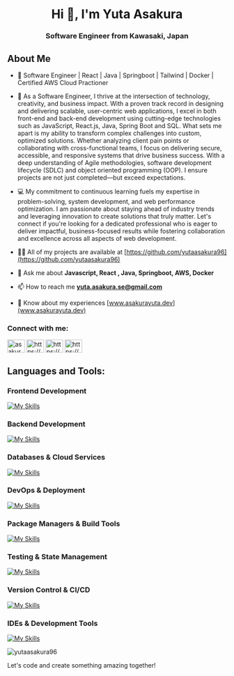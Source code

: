 <h1 align="center">Hi 👋, I'm Yuta Asakura</h1>
<h3 align="center">Software Engineer from Kawasaki, Japan</h3>

## About Me
- 🚀 Software Engineer | React | Java | Springboot | Tailwind | Docker | Certified AWS Cloud Practioner
- 🌱 As a Software Engineer, I thrive at the intersection of technology, creativity, and business impact. With a proven track record in designing and delivering scalable, user-centric web applications, I excel in both front-end and back-end development using cutting-edge technologies such as JavaScript, React.js, Java, Spring Boot and SQL. What sets me apart is my ability to transform complex challenges into custom, optimized solutions. Whether analyzing client pain points or collaborating with cross-functional teams, I focus on delivering secure, accessible, and responsive systems that drive business success. With a deep understanding of Agile methodologies, software development lifecycle (SDLC) and object oriented programming (OOP). I ensure projects are not just completed—but exceed expectations.
  
- 💻 My commitment to continuous learning fuels my expertise in problem-solving, system development, and web performance optimization. I am passionate about staying ahead of industry trends and leveraging innovation to create solutions that truly matter. Let's connect if you're looking for a dedicated professional who is eager to deliver impactful, business-focused results while fostering collaboration and excellence across all aspects of web development.

- 👨‍💻 All of my projects are available at [https://github.com/yutaasakura96](https://github.com/yutaasakura96)

- 💬 Ask me about **Javascript, React , Java, Springboot, AWS, Docker**

- 📫 How to reach me **yuta.asakura.se@gmail.com**

- 📄 Know about my experiences [www.asakurayuta.dev](www.asakurayuta.dev)

<h3 align="left">Connect with me:</h3>
<p align="left">
<a href="https://twitter.com/asakurayuta_" target="blank"><img align="center" src="https://raw.githubusercontent.com/rahuldkjain/github-profile-readme-generator/master/src/images/icons/Social/twitter.svg" alt="asakurayuta_" height="30" width="40" /></a>
<a href="https://linkedin.com/in/https://www.linkedin.com/in/yuta-asakura/" target="blank"><img align="center" src="https://raw.githubusercontent.com/rahuldkjain/github-profile-readme-generator/master/src/images/icons/Social/linked-in-alt.svg" alt="https://www.linkedin.com/in/yuta-asakura/" height="30" width="40" /></a>
<a href="https://fb.com/https://www.facebook.com/yuta.asakura.54" target="blank"><img align="center" src="https://raw.githubusercontent.com/rahuldkjain/github-profile-readme-generator/master/src/images/icons/Social/facebook.svg" alt="https://www.facebook.com/yuta.asakura.54" height="30" width="40" /></a>
<a href="https://instagram.com/https://www.instagram.com/yutanasia/" target="blank"><img align="center" src="https://raw.githubusercontent.com/rahuldkjain/github-profile-readme-generator/master/src/images/icons/Social/instagram.svg" alt="https://www.instagram.com/yutanasia/" height="30" width="40" /></a>
</p>

<h2 align="left">Languages and Tools:</h3>

### **Frontend Development**
[![My Skills](https://skillicons.dev/icons?i=html,css,scss,js,ts,react,next,vue,nuxt,bootstrap,tailwind)](https://skillicons.dev)

### **Backend Development**
[![My Skills](https://skillicons.dev/icons?i=ruby,rails,java,spring,maven,gradle)](https://skillicons.dev)

### **Databases & Cloud Services**
[![My Skills](https://skillicons.dev/icons?i=postgres,mysql,supabase,firebase,aws)](https://skillicons.dev)

### **DevOps & Deployment**
[![My Skills](https://skillicons.dev/icons?i=docker,vercel,netlify,heroku)](https://skillicons.dev)

### **Package Managers & Build Tools**
[![My Skills](https://skillicons.dev/icons?i=npm,yarn,vite)](https://skillicons.dev)

### **Testing & State Management**
[![My Skills](https://skillicons.dev/icons?i=vitest,pinia)](https://skillicons.dev)

### **Version Control & CI/CD**
[![My Skills](https://skillicons.dev/icons?i=git,github,githubactions)](https://skillicons.dev)

### **IDEs & Development Tools**
[![My Skills](https://skillicons.dev/icons?i=vscode,idea,postman)](https://skillicons.dev)

<p><img align="center" src="https://github-readme-stats.vercel.app/api/top-langs?username=yutaasakura96&show_icons=true&locale=en&layout=compact" alt="yutaasakura96" /></p>

Let's code and create something amazing together!

